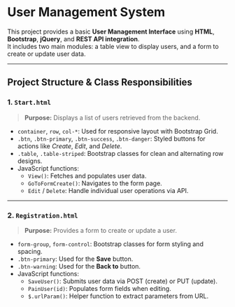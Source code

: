 # User Management System

This project provides a basic **User Management Interface** using **HTML**, **Bootstrap**, **jQuery**, and **REST API integration**.  
It includes two main modules: a table view to display users, and a form to create or update user data.

---

## Project Structure & Class Responsibilities

### 1. `Start.html`
> **Purpose:** Displays a list of users retrieved from the backend.

- `container`, `row`, `col-*`: Used for responsive layout with Bootstrap Grid.
- `.btn`, `.btn-primary`, `.btn-success`, `.btn-danger`: Styled buttons for actions like *Create*, *Edit*, and *Delete*.
- `.table`, `.table-striped`: Bootstrap classes for clean and alternating row designs.
- JavaScript functions:
  - `View()`: Fetches and populates user data.
  - `GoToFormCreate()`: Navigates to the form page.
  - `Edit` / `Delete`: Handle individual user operations via API.

---

### 2. `Registration.html`
> **Purpose:** Provides a form to create or update a user.

- `form-group`, `form-control`: Bootstrap classes for form styling and spacing.
- `.btn-primary`: Used for the **Save** button.
- `.btn-warning`: Used for the **Back to** button.
- JavaScript functions:
  - `SaveUser()`: Submits user data via POST (create) or PUT (update).
  - `PainUser(id)`: Populates form fields when editing.
  - `$.urlParam()`: Helper function to extract parameters from URL.
